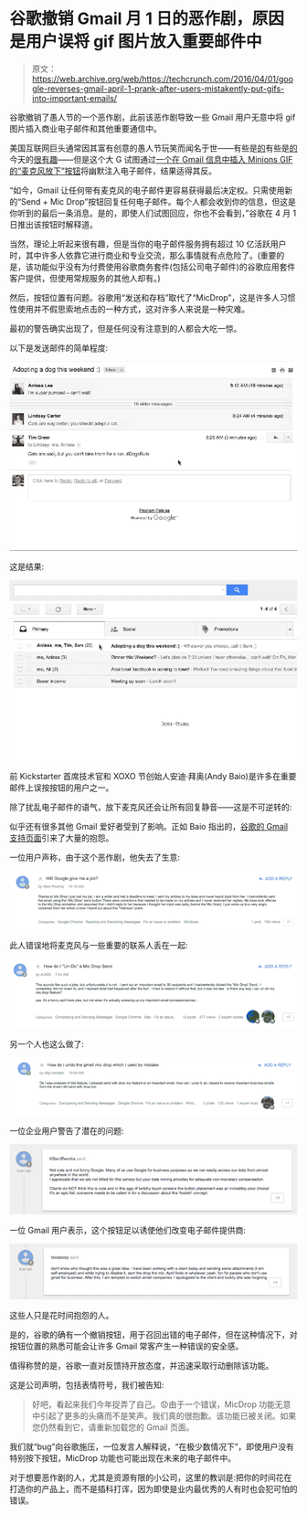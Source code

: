 # 谷歌撤销 Gmail 月 1 日的恶作剧，原因是用户误将 gif 图片放入重要邮件中

> 原文：<https://web.archive.org/web/https://techcrunch.com/2016/04/01/google-reverses-gmail-april-1-prank-after-users-mistakently-put-gifs-into-important-emails/>

谷歌撤销了愚人节的一个恶作剧，此前该恶作剧导致一些 Gmail 用户无意中将 gif 图片插入商业电子邮件和其他重要通信中。

美国互联网巨头通常因其富有创意的愚人节玩笑而闻名于世——有些是[的](https://web.archive.org/web/20230404001155/http://google-au.blogspot.com/2016/04/google-search-for-your-socks.html)有些是[的](https://web.archive.org/web/20230404001155/https://www.youtube.com/watch?v=LSZPNwZex9s)今天的[很有趣](https://web.archive.org/web/20230404001155/http://googlejapan.blogspot.com/2016/04/furikku.html)——但是这个大 G 试图通过[一个在 Gmail 信息中插入 Minions GIF 的“麦克风放下”按钮](https://web.archive.org/web/20230404001155/https://gmail.googleblog.com/2016/03/introducing-gmail-mic-drop.html)将幽默注入电子邮件，结果适得其反。

“如今，Gmail 让任何带有麦克风的电子邮件更容易获得最后决定权。只需使用新的“Send + Mic Drop”按钮回复任何电子邮件。每个人都会收到你的信息，但这是你听到的最后一条消息。是的，即使人们试图回应，你也不会看到，”谷歌在 4 月 1 日推出该按钮时解释道。

当然，理论上听起来很有趣，但是当你的电子邮件服务拥有超过 10 亿活跃用户时，其中许多人依靠它进行商业和专业交流，那么事情就有点危险了。(重要的是，该功能似乎没有为付费使用谷歌商务套件(包括公司电子邮件)的谷歌应用套件客户提供，但使用常规服务的其他人却有。)

然后，按钮位置有问题。谷歌用“发送和存档”取代了“MicDrop”，这是许多人习惯性使用并不假思索地点击的一种方式，这对许多人来说是一种灾难。

最初的警告确实出现了，但是任何没有注意到的人都会大吃一惊。

以下是发送邮件的简单程度:

![Gmail Mic Drop_Send](img/76a991722867e0b1345583ecf1a6d78d.png)

这是结果:

![Gmail Mic Drop_Receive](img/3aef72907a3401873893c97eb5d3fb93.png)

前 Kickstarter 首席技术官和 XOXO 节创始人安迪·拜奥(Andy Baio)是许多在重要邮件上误按按钮的用户之一。

除了扰乱电子邮件的语气，放下麦克风还会让所有回复静音——这是不可逆转的:

似乎还有很多其他 Gmail 爱好者受到了影响。正如 Baio 指出的，[谷歌的 Gmail 支持页面](https://web.archive.org/web/20230404001155/https://productforums.google.com/forum/#!topicsearchin/gmail/%22mic%2420drop%22%7Csort:date)引来了大量的抱怨。

一位用户声称，由于这个恶作剧，他失去了生意:

![Screenshot 2016-04-01 13.17.05](img/37930876fb3ad75ce3877dcb84f0af97.png)

此人错误地将麦克风与一些重要的联系人丢在一起:

![Screenshot 2016-04-01 13.14.50](img/8c7fa4a1602690f8495f81c3ce1534fa.png)

另一个人也这么做了:

![Screenshot 2016-04-01 13.16.57](img/6b0dca6fce3ed136af20c20062527179.png)

一位企业用户警告了潜在的问题:

![Screenshot 2016-04-01 13.16.12](img/44d9cab2e91cea2b031734a34cf5763f.png)

一位 Gmail 用户表示，这个按钮足以诱使他们改变电子邮件提供商:

![Screenshot 2016-04-01 13.15.49](img/2e2ac0262a4f6ef7a5c67f46bf189004.png)

这些人只是花时间抱怨的人。

是的，谷歌的确有一个撤销按钮，用于召回出错的电子邮件，但在这种情况下，对按钮位置的熟悉可能会让许多 Gmail 常客产生一种错误的安全感。

值得称赞的是，谷歌一直对反馈持开放态度，并迅速采取行动删除该功能。

这是公司声明，包括表情符号，我们被告知:

> 好吧，看起来我们今年捉弄了自己。😟由于一个错误，MicDrop 功能无意中引起了更多的头痛而不是笑声。我们真的很抱歉。该功能已被关闭。如果您仍然看到它，请重新加载您的 Gmail 页面。

我们就“bug”向谷歌施压，一位发言人解释说，“在极少数情况下”，即使用户没有特别按下按钮，MicDrop 功能也可能出现在未来的电子邮件中。

对于想要恶作剧的人，尤其是资源有限的小公司，这里的教训是:把你的时间花在打造你的产品上，而不是插科打诨，因为即使是业内最优秀的人有时也会犯可怕的错误。
